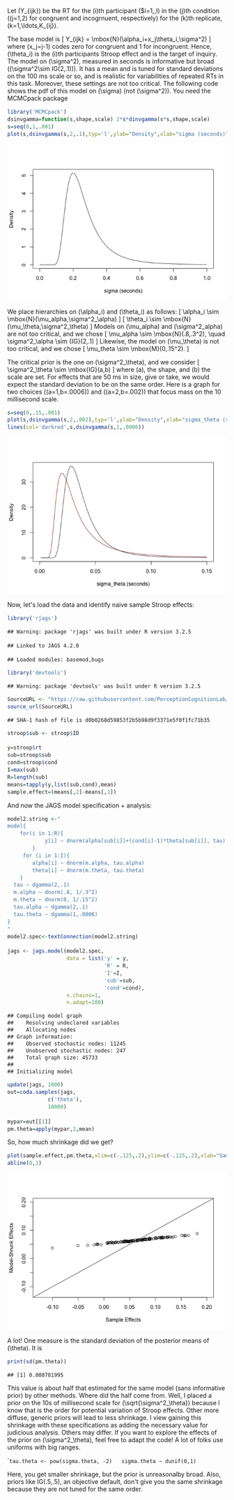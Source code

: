 Let \(Y_{ijk}\) be the RT for the \(i\)th participant ($i=1,,I) in the \(j\)th condition (\(j=1,2\) for congruent and incogrnuent, respectively) for the \(k\)th replicate, \(k=1,\ldots,K_{ij}\).

The base model is \[
Y_{ijk} = \mbox{N}(\alpha_i+x_j\theta_i,\sigma^2)
\] where \(x_j=j-1\) codes zero for congruent and 1 for incongruent. Hence, \(\theta_i\) is the \(i\)th participants Stroop effect and is the target of inquiry. The model on \(\sigma^2\), measured in seconds is informative but broad (\(\sigma^2\sim IG(2,.1)\)). It has a mean and is tuned for standard deviations on the 100 ms scale or so, and is realistic for variabilities of repeated RTs in this task. Moreover, these settings are not too critical. The following code shows the pdf of this model on \(\sigma\) (not \(\sigma^2\)). You need the MCMCpack package

``` r
library('MCMCpack')
dsinvgamma=function(s,shape,scale) 2*s*dinvgamma(s*s,shape,scale)
s=seq(0,1,.001)
plot(s,dsinvgamma(s,2,.1),typ='l',ylab="Density",xlab="sigma (seconds)")
```

![](unstructured_files/figure-markdown_github/unnamed-chunk-1-1.png)

We place hierarchies on \(\alpha_i\) and \(\theta_i\) as follows: \[
\alpha_i \sim \mbox{N}(\mu_alpha,\sigma^2_\alpha)
\] \[
\theta_i \sim \mbox{N}(\mu_\theta,\sigma^2_\theta)
\] Models on \(\mu_alpha\) and \(\sigma^2_alpha\) are not too critical, and we chose \[
\mu_alpha \sim \mbox{N}(.8,.3^2), \quad \sigma^2_\alpha \sim {IG}(2,.1)
\] Likewise, the model on \(\mu_\theta\) is not too critical, and we chose \[
\mu_theta \sim \mbox{M}(0,.15^2).
\]

The critical prior is the one on \(\sigma^2_\theta\), and we consider \[
\sigma^2_\theta \sim \mbox{IG}(a,b)
\] where \(a\), the shape, and \(b\) the scale are set. For effects that are 50 ms in size, give or take, we would expect the standard deviation to be on the same order. Here is a graph for two choices \((a=1,b=.0006)\) and \((a=2,b=.002)\) that focus mass on the 10 millisecond scale.

``` r
s=seq(0,.15,.001)
plot(s,dsinvgamma(s,2,.002),typ='l',ylab="Density",xlab="sigma_theta (seconds)")
lines(col='darkred',s,dsinvgamma(s,1,.0006))
```

![](unstructured_files/figure-markdown_github/unnamed-chunk-2-1.png)

Now, let's load the data and identify naive sample Stroop effects:

``` r
library('rjags')
```

    ## Warning: package 'rjags' was built under R version 3.2.5

    ## Linked to JAGS 4.2.0

    ## Loaded modules: basemod,bugs

``` r
library('devtools')
```

    ## Warning: package 'devtools' was built under R version 3.2.5

``` r
SourceURL <- "https://raw.githubusercontent.com/PerceptionCognitionLab/data0/master/contexteffects/FlankerStroopSimon/cleaning.R"
source_url(SourceURL)
```

    ## SHA-1 hash of file is d0b0268d59853f2b5b98d9f3371e5f0f1fc71b35

``` r
stroop$sub <- stroop$ID

y=stroop$rt
sub=stroop$sub
cond=stroop$cond
I=max(sub)
R=length(sub)
means=tapply(y,list(sub,cond),mean)
sample.effect=(means[,2]-means[,1])
```

And now the JAGS model specification + analysis:

``` r
model2.string <-"
model{
    for(i in 1:R){
            y[i] ~ dnorm(alpha[sub[i]]+(cond[i]-1)*theta[sub[i]], tau)
        }
     for (i in 1:I){   
        alpha[i] ~ dnorm(m.alpha, tau.alpha)
        theta[i] ~ dnorm(m.theta, tau.theta)
    }
  tau ~ dgamma(2,.1)
  m.alpha ~ dnorm(.8, 1/.3^2)
  m.theta ~ dnorm(0, 1/.15^2)
  tau.alpha ~ dgamma(2,.1)
  tau.theta ~ dgamma(1,.0006)
} 
"
model2.spec<-textConnection(model2.string)

jags <- jags.model(model2.spec,
                   data = list('y' = y,
                               'R' = R, 
                               'I'=I,
                               'sub'=sub,
                               'cond'=cond),
                   n.chains=1,
                   n.adapt=100)
```

    ## Compiling model graph
    ##    Resolving undeclared variables
    ##    Allocating nodes
    ## Graph information:
    ##    Observed stochastic nodes: 11245
    ##    Unobserved stochastic nodes: 247
    ##    Total graph size: 45733
    ## 
    ## Initializing model

``` r
update(jags, 1000)
out=coda.samples(jags,
             c('theta'),
             10000)
                   
mypar=out[[1]]
pm.theta=apply(mypar,2,mean)
```

So, how much shrinkage did we get?

``` r
plot(sample.effect,pm.theta,xlim=c(-.125,.2),ylim=c(-.125,.2),xlab="Sample Effects",ylab="Model-Shrunk Effects")
abline(0,1)
```

![](unstructured_files/figure-markdown_github/unnamed-chunk-5-1.png)

A lot! One measure is the standard deviation of the posterior means of \(\theta\).
It is

``` r
print(sd(pm.theta))
```

    ## [1] 0.008781995

This value is about half that estimated for the same model (sans informative prior) by other methods. Where did the half come from. Well, I placed a prior on the 10s of millisecond scale for \(\sqrt{\sigma^2_\theta}\) because I know that is the order for potential variation of Stroop effects. Other more diffuse, generic priors will lead to less shrinkage. I view gaining this shrinkage with these specifications as adding the necessary value for judicious analysis. Others may differ. If you want to explore the effects of the prior on \(\sigma^2_\theta\), feel free to adapt the code! A lot of folks use uniforms with big ranges.

\``tau.theta <- pow(sigma.theta, -2)   sigma.theta ~ dunif(0,1)`

Here, you get smaller shrinkage, but the prior is unreasonalby broad. Also, priors like IG(.5,.5), an objective default, don't give you the same shrinkage because they are not tuned for the same order.
